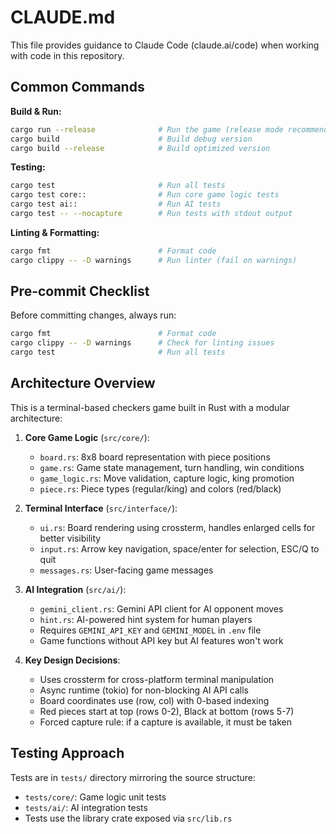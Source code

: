# CLAUDE.md

This file provides guidance to Claude Code (claude.ai/code) when working with code in this repository.

## Common Commands

**Build & Run:**
```bash
cargo run --release              # Run the game (release mode recommended for performance)
cargo build                      # Build debug version
cargo build --release            # Build optimized version
```

**Testing:**
```bash
cargo test                       # Run all tests
cargo test core::                # Run core game logic tests
cargo test ai::                  # Run AI tests
cargo test -- --nocapture        # Run tests with stdout output
```

**Linting & Formatting:**
```bash
cargo fmt                        # Format code
cargo clippy -- -D warnings      # Run linter (fail on warnings)
```

## Pre-commit Checklist

Before committing changes, always run:
```bash
cargo fmt                        # Format code
cargo clippy -- -D warnings      # Check for linting issues
cargo test                       # Run all tests
```

## Architecture Overview

This is a terminal-based checkers game built in Rust with a modular architecture:

1. **Core Game Logic** (`src/core/`):
   - `board.rs`: 8x8 board representation with piece positions
   - `game.rs`: Game state management, turn handling, win conditions
   - `game_logic.rs`: Move validation, capture logic, king promotion
   - `piece.rs`: Piece types (regular/king) and colors (red/black)

2. **Terminal Interface** (`src/interface/`):
   - `ui.rs`: Board rendering using crossterm, handles enlarged cells for better visibility
   - `input.rs`: Arrow key navigation, space/enter for selection, ESC/Q to quit
   - `messages.rs`: User-facing game messages

3. **AI Integration** (`src/ai/`):
   - `gemini_client.rs`: Gemini API client for AI opponent moves
   - `hint.rs`: AI-powered hint system for human players
   - Requires `GEMINI_API_KEY` and `GEMINI_MODEL` in `.env` file
   - Game functions without API key but AI features won't work

4. **Key Design Decisions**:
   - Uses crossterm for cross-platform terminal manipulation
   - Async runtime (tokio) for non-blocking AI API calls
   - Board coordinates use (row, col) with 0-based indexing
   - Red pieces start at top (rows 0-2), Black at bottom (rows 5-7)
   - Forced capture rule: if a capture is available, it must be taken

## Testing Approach

Tests are in `tests/` directory mirroring the source structure:
- `tests/core/`: Game logic unit tests
- `tests/ai/`: AI integration tests
- Tests use the library crate exposed via `src/lib.rs`